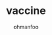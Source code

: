 ---
Aliases:
- '#vaccine'
author: ohmanfoo
created: '2022-08-07'
source: '#todo'
tags: ' #;'
title: vaccine
---